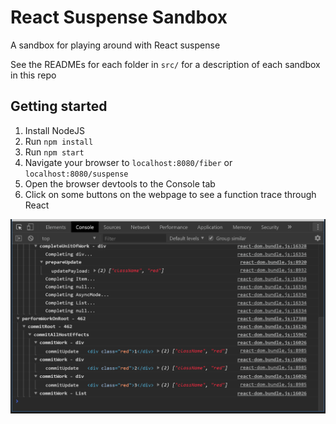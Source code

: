 # React Suspense Sandbox

A sandbox for playing around with React suspense

See the READMEs for each folder in `src/` for a description of each sandbox in
this repo

## Getting started

1. Install NodeJS
2. Run `npm install`
3. Run `npm start`
4. Navigate your browser to `localhost:8080/fiber` or `localhost:8080/suspense`
5. Open the browser devtools to the Console tab
6. Click on some buttons on the webpage to see a function trace through React

![Image of browser console showing a React function trace](./assets/react-method-tracing.png)
